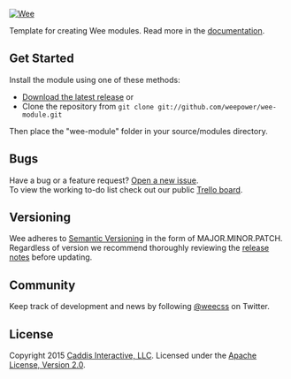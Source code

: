[![Wee](https://www.weepower.com/repo/logo.svg)](https://www.weepower.com)

Template for creating Wee modules. Read more in the [documentation](https://www.weepower.com/build/modules).

## Get Started

Install the module using one of these methods:

* [Download the latest release](https://github.com/weepower/wee-module/archive/master.zip) or
* Clone the repository from `git clone git://github.com/weepower/wee-module.git`

Then place the "wee-module" folder in your source/modules directory.

## Bugs

Have a bug or a feature request? [Open a new issue](https://github.com/weepower/wee/issues).  
To view the working to-do list check out our public [Trello board](https://trello.com/b/7KbnQra9/wee).

## Versioning

Wee adheres to [Semantic Versioning](http://semver.org/) in the form of MAJOR.MINOR.PATCH.  
Regardless of version we recommend thoroughly reviewing the [release notes](https://github.com/weepower/wee-module/releases) before updating.

## Community

Keep track of development and news by following [@weecss](https://twitter.com/weecss) on Twitter.

## License

Copyright 2015 [Caddis Interactive, LLC](https://www.caddis.co). Licensed under the [Apache License, Version 2.0](https://github.com/weepower/wee/blob/master/LICENSE).